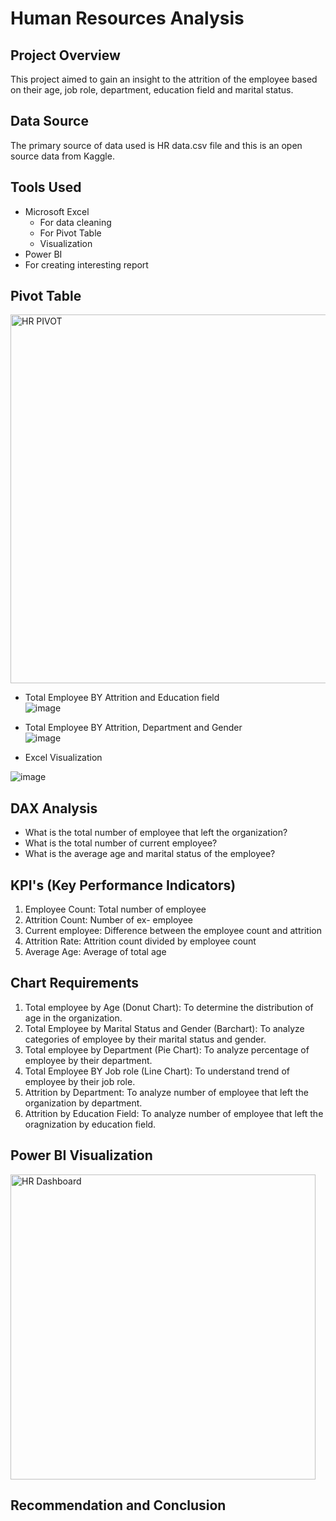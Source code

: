 # Human Resources Analysis


## Project Overview
This project aimed to gain an insight to the attrition of the employee based on their age, job role, department, education field and marital status.

## Data Source 
The primary source of data used is HR data.csv file and this is an open source data from Kaggle.

## Tools Used
- Microsoft Excel
  - For data cleaning
  - For Pivot Table
  - Visualization
- Power BI
 - For creating interesting report

## Pivot Table
<img width="590" alt="HR PIVOT" src="https://github.com/user-attachments/assets/8a8ea7ed-b3f8-4258-9ee8-913c2f3e3072">

- Total Employee BY	Attrition and Education field		
  ![image](https://github.com/user-attachments/assets/36c67abf-e730-48f2-a317-39a90af2fb0d)

- Total Employee BY	Attrition, Department and Gender	
![image](https://github.com/user-attachments/assets/407f220b-ed85-4cc3-850b-78e91242107c)

- Excel Visualization
  
![image](https://github.com/user-attachments/assets/fe2f62de-b5f0-4b00-9734-9b67732b873d)

## DAX Analysis
- What is the total number of employee that left the organization?
- What is the total number of current employee?
- What is the average age and marital status of the employee?
  
## KPI's (Key Performance Indicators)
1. Employee Count: Total number of employee
2. Attrition Count: Number of ex- employee
3. Current employee: Difference between the employee count and attrition
4. Attrition Rate: Attrition count divided by employee count
5. Average Age: Average of total age

## Chart Requirements
1. Total employee by Age (Donut Chart): To determine the distribution of age in the organization.
2. Total Employee by Marital Status and Gender (Barchart): To analyze categories of employee by their marital status and gender.
3. Total employee by Department (Pie Chart): To analyze percentage of employee by their department.
4. Total Employee BY Job role (Line Chart): To understand trend of employee by their job role.
5. Attrition by Department: To analyze number of employee that left the organization by department.
6. Attrition by Education Field: To analyze number of employee that left the oragnization by education field.


## Power BI Visualization

<img width="488" alt="HR Dashboard" src="https://github.com/user-attachments/assets/31c1b251-31d4-4073-926a-3970792bf459">

## Recommendation and Conclusion

